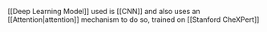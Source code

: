 
[[Deep Learning Model]] used is [[CNN]] and also uses an [[Attention|attention]] mechanism to do so, trained on [[Stanford CheXPert]]





